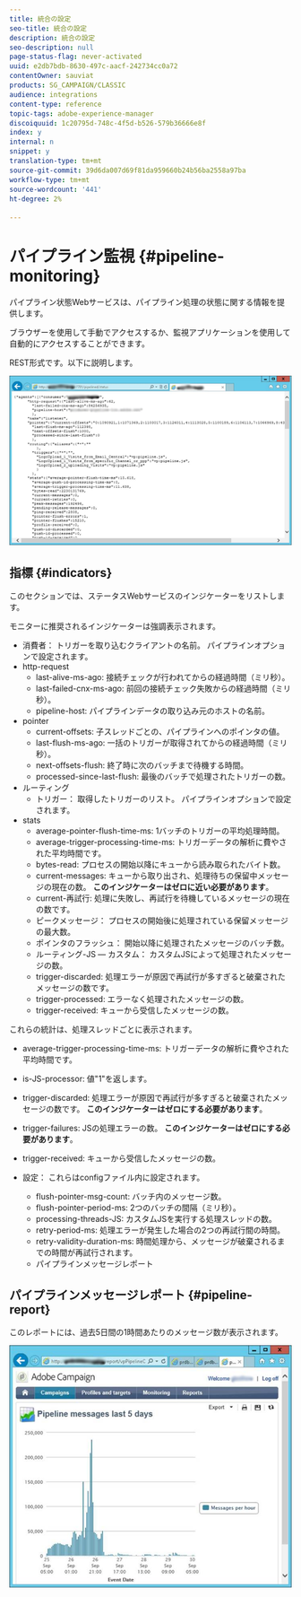 ```yaml
---
title: 統合の設定
seo-title: 統合の設定
description: 統合の設定
seo-description: null
page-status-flag: never-activated
uuid: e2db7bdb-8630-497c-aacf-242734cc0a72
contentOwner: sauviat
products: SG_CAMPAIGN/CLASSIC
audience: integrations
content-type: reference
topic-tags: adobe-experience-manager
discoiquuid: 1c20795d-748c-4f5d-b526-579b36666e8f
index: y
internal: n
snippet: y
translation-type: tm+mt
source-git-commit: 39d6da007d69f81da959660b24b56ba2558a97ba
workflow-type: tm+mt
source-wordcount: '441'
ht-degree: 2%

---
```



# パイプライン監視 {#pipeline-monitoring}

パイプライン状態Webサービスは、パイプライン処理の状態に関する情報を提供します。

ブラウザーを使用して手動でアクセスするか、監視アプリケーションを使用して自動的にアクセスすることができます。

REST形式です。以下に説明します。

![](assets/triggers_8.png)

## 指標 {#indicators}

このセクションでは、ステータスWebサービスのインジケーターをリストします。

モニターに推奨されるインジケーターは強調表示されます。

* 消費者： トリガーを取り込むクライアントの名前。 パイプラインオプションで設定されます。
* http-request
   * last-alive-ms-ago: 接続チェックが行われてからの経過時間（ミリ秒）。
   * last-failed-cnx-ms-ago: 前回の接続チェック失敗からの経過時間（ミリ秒）。
   * pipeline-host: パイプラインデータの取り込み元のホストの名前。
* pointer
   * current-offsets: 子スレッドごとの、パイプラインへのポインタの値。
   * last-flush-ms-ago: 一括のトリガーが取得されてからの経過時間（ミリ秒）。
   * next-offsets-flush: 終了時に次のバッチまで待機する時間。
   * processed-since-last-flush: 最後のバッチで処理されたトリガーの数。
* ルーティング
   * トリガー： 取得したトリガーのリスト。 パイプラインオプションで設定されます。
* stats
   * average-pointer-flush-time-ms: 1バッチのトリガーの平均処理時間。
   * average-trigger-processing-time-ms: トリガーデータの解析に費やされた平均時間です。
   * bytes-read: プロセスの開始以降にキューから読み取られたバイト数。
   * current-messages: キューから取り出され、処理待ちの保留中メッセージの現在の数。 **このインジケーターはゼロに近い必要があります**。
   * current-再試行: 処理に失敗し、再試行を待機しているメッセージの現在の数です。
   * ピークメッセージ： プロセスの開始後に処理されている保留メッセージの最大数。
   * ポインタのフラッシュ： 開始以降に処理されたメッセージのバッチ数。
   * ルーティング-JS — カスタム： カスタムJSによって処理されたメッセージの数。
   * trigger-discarded: 処理エラーが原因で再試行が多すぎると破棄されたメッセージの数です。
   * trigger-processed: エラーなく処理されたメッセージの数。
   * trigger-received: キューから受信したメッセージの数。

これらの統計は、処理スレッドごとに表示されます。

* average-trigger-processing-time-ms: トリガーデータの解析に費やされた平均時間です。
* is-JS-processor: 値&quot;1&quot;を返します。
* trigger-discarded: 処理エラーが原因で再試行が多すぎると破棄されたメッセージの数です。 **このインジケーターはゼロにする必要があります**。
* trigger-failures: JSの処理エラーの数。 **このインジケーターはゼロにする必要があります**。
* trigger-received: キューから受信したメッセージの数。

* 設定： これらはconfigファイル内に設定されます。
   * flush-pointer-msg-count: バッチ内のメッセージ数。
   * flush-pointer-period-ms: 2つのバッチの間隔（ミリ秒）。
   * processing-threads-JS: カスタムJSを実行する処理スレッドの数。
   * retry-period-ms: 処理エラーが発生した場合の2つの再試行間の時間。
   * retry-validity-duration-ms: 時間処理から、メッセージが破棄されるまでの時間が再試行されます。
   * パイプラインメッセージレポート

## パイプラインメッセージレポート {#pipeline-report}

このレポートには、過去5日間の1時間あたりのメッセージ数が表示されます。

![](assets/triggers_9.png)
